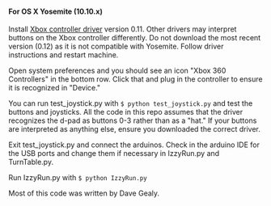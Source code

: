 #### For OS X Yosemite (10.10.x)
Install [Xbox controller driver](http://tattiebogle.net/index.php/ProjectRoot/Xbox360Controller/OsxDriver) version 0.11. Other drivers may interpret buttons on the Xbox controller differently.
Do not download the most recent version (0.12) as it is not compatible with Yosemite.
Follow driver instructions and restart machine.

Open system preferences and you should see an icon "Xbox 360 Controllers" in the bottom row.
Click that and plug in the controller to ensure it is recognized in "Device."

You can run test_joystick.py with `$ python test_joystick.py` and test the buttons and joysticks. All the code in this repo assumes that the driver
recognizes the d-pad as buttons 0-3 rather than as a "hat." If your buttons are interpreted as anything else, ensure you downloaded the correct driver.

Exit test_joystick.py and connect the arduinos. Check in the arduino IDE for the USB ports
and change them if necessary in IzzyRun.py and TurnTable.py.

Run IzzyRun.py with `$ python IzzyRun.py`

Most of this code was written by Dave Gealy.
